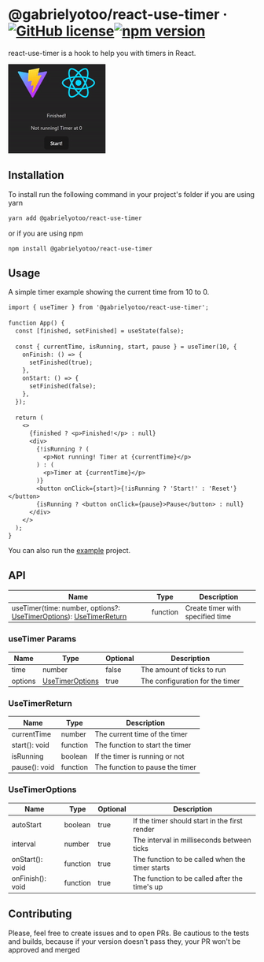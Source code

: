 # @gabrielyotoo/react-use-timer &middot; [![GitHub license](https://img.shields.io/npm/l/@gabrielyotoo/react-use-timer?color=%23f22&style=flat-square)](https://github.com/gabrielyoto/react-use-timer/blob/main/LICENSE)[![npm version](https://img.shields.io/npm/v/@gabrielyotoo/react-use-timer?color=%23f22&style=flat-square)](https://www.npmjs.com/package/@gabrielyotoo/react-use-timer)

react-use-timer is a hook to help you with timers in React.

![Example](./docs/example.gif)

## Installation

To install run the following command in your project's folder if you are using yarn

```sh
yarn add @gabrielyotoo/react-use-timer
```

or if you are using npm

```sh
npm install @gabrielyotoo/react-use-timer
```

## Usage

A simple timer example showing the current time from 10 to 0.

```tsx
import { useTimer } from '@gabrielyotoo/react-use-timer';

function App() {
  const [finished, setFinished] = useState(false);

  const { currentTime, isRunning, start, pause } = useTimer(10, {
    onFinish: () => {
      setFinished(true);
    },
    onStart: () => {
      setFinished(false);
    },
  });

  return (
    <>
      {finished ? <p>Finished!</p> : null}
      <div>
        {!isRunning ? (
          <p>Not running! Timer at {currentTime}</p>
        ) : (
          <p>Timer at {currentTime}</p>
        )}
        <button onClick={start}>{!isRunning ? 'Start!' : 'Reset'}</button>
        {isRunning ? <button onClick={pause}>Pause</button> : null}
      </div>
    </>
  );
}
```

You can also run the [example](./example/) project.

## API

| Name                                                                                                     | Type     | Description                      |
| -------------------------------------------------------------------------------------------------------- | -------- | -------------------------------- |
| useTimer(time: number, options?: [UseTimerOptions](#usetimeroptions)): [UseTimerReturn](#usetimerreturn) | function | Create timer with specified time |

### useTimer Params

| Name    | Type                                | Optional | Description                     |
| ------- | ----------------------------------- | -------- | ------------------------------- |
| time    | number                              | false    | The amount of ticks to run      |
| options | [UseTimerOptions](#usetimeroptions) | true     | The configuration for the timer |

### UseTimerReturn

| Name          | Type     | Description                     |
| ------------- | -------- | ------------------------------- |
| currentTime   | number   | The current time of the timer   |
| start(): void | function | The function to start the timer |
| isRunning     | boolean  | If the timer is running or not  |
| pause(): void | function | The function to pause the timer |

### UseTimerOptions

| Name             | Type     | Optional | Description                                     |
| ---------------- | -------- | -------- | ----------------------------------------------- |
| autoStart        | boolean  | true     | If the timer should start in the first render   |
| interval         | number   | true     | The interval in milliseconds between ticks      |
| onStart(): void  | function | true     | The function to be called when the timer starts |
| onFinish(): void | function | true     | The function to be called after the time's up   |

## Contributing

Please, feel free to create issues and to open PRs. Be cautious to the tests and builds, because if your version doesn't pass they, your PR won't be approved and merged
